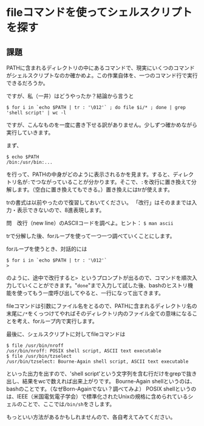 # fileコマンドを使ってシェルスクリプトを探す
## 課題
PATHに含まれるディレクトリの中にあるコマンドで、現実にいくつのコマンドがシェルスクリプトなのか確かめよ。この作業自体を、一つのコマンド行で実行できるだろうか。

ですが、私（一井）はどうやったか？結論から言うと
```
$ for i in `echo $PATH | tr : '\012'` ; do file $i/* ; done | grep 'shell script' | wc -l
```
ですが、こんなものを一度に書き下せる訳がありません。少しずつ確かめながら実行していきます。

まず、
```
$ echo $PATH
/bin:/usr/bin:...
```
を行って、PATHの中身がどのように表示されるかを見ます。すると、ディレクトリ名が`:`でつながっていることが分かります。そこで、`:`を改行に置き換えて分解します。（空白に置き換えてもできる。）置き換えにはtrが使えます。

trの書式は以前やったので復習しておいてください。
「改行」はそのままでは入力・表示できないので、8進表現します。

問　改行（new line）のASCIIコードを調べよ。ヒント： `$ man ascii`

trで分解した後、forループを使って一つ一つ調べていくことにします。

forループを使うとき、対話的には
```
$ for i in `echo $PATH | tr : '\012'`
>
```
のように、途中で改行すると`> `というプロンプトが出るので、コマンドを順次入力していくことができます。"`done`"まで入力して試した後、bashのヒストリ機能を使ってもう一度呼び出してやると、一行になって出てきます。

fileコマンドは引数にファイル名をとるので、PATHに含まれるディレクトリ名の末尾に`/*`をくっつけてやればそのディレクトリ内のファイル全ての意味になることを考え、forループ内で実行します。

最後に、シェルスクリプトに対してfileコマンドは
```
$ file /usr/bin/nroff
/usr/bin/nroff: POSIX shell script, ASCII text executable
$ file /usr/bin/tzselect
/usr/bin/tzselect: Bourne-Again shell script, ASCII text executable
```
といった出力を出すので、'shell script'という文字列を含む行だけをgrepで抜き出し、結果をwcで数えれば出来上がりです。
Bourne-Again shellというのは、bashのことです。（なぜBorn-Againでない？調べてみよ）
POSIX shellというのは、IEEE（米国電気電子学会）で標準化されたUnixの規格に含められているシェルのことで、ここでは`/bin/sh`をさします。

もっといい方法があるかもしれませんので、各自考えてみてください。
